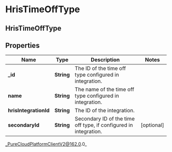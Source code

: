 # HrisTimeOffType

## HrisTimeOffType

## Properties

|Name | Type | Description | Notes|
|------------ | ------------- | ------------- | -------------|
| **_id** | **String** | The ID of the time off type configured in integration. | |
| **name** | **String** | The name of the time off type configured in integration. | |
| **hrisIntegrationId** | **String** | The ID of the integration. | |
| **secondaryId** | **String** | Secondary ID of the time off type, if configured in integration. | [optional] |



_PureCloudPlatformClientV2@162.0.0_
